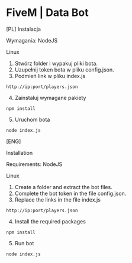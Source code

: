 # FiveM | Data Bot

[PL]
Instalacja

Wymagania:
  NodeJS

Linux
  1. Stwórz folder i wypakuj pliki bota.
  2. Uzupełnij token bota w pliku config.json.
  3. Podmień link w pliku index.js  
  
    http://ip:port/players.json
  4. Zainstaluj wymagane pakiety
  
    npm install
  5. Uruchom bota
  
    node index.js
  
  [ENG]
  
 Installation
 
 Requirements:
  NodeJS

Linux
  1. Create a folder and extract the bot files.
  2. Complete the bot token in the file config.json.
  3. Replace the links in the file index.js
  
    http://ip:port/players.json
  4. Install the required packages
  
    npm install
  5. Run bot
  
    node index.js

